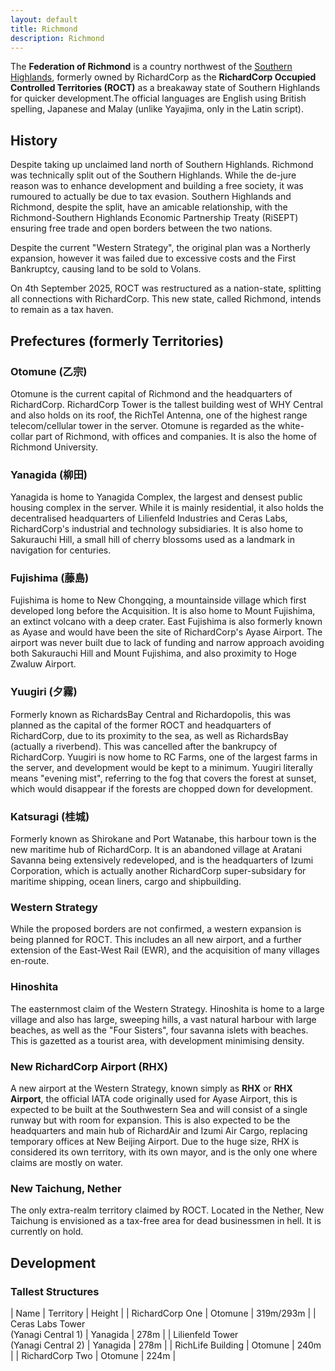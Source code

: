 ```yaml
---
layout: default
title: Richmond
description: Richmond
---
```


The **Federation of Richmond** is a country northwest of the [Southern Highlands](/areas/southern-highlands.md), formerly
owned by RichardCorp as the 
**RichardCorp Occupied Controlled Territories (ROCT)** as a breakaway state of Southern
Highlands for quicker development.The official languages are English using British 
spelling, Japanese and Malay (unlike Yayajima, only in the Latin script).

## History
Despite taking up unclaimed land north of Southern Highlands. Richmond was technically split out
of the Southern Highlands. While the de-jure reason was to enhance development and building a
free society, it was rumoured to actually be due to tax evasion. Southern Highlands and Richmond,
despite the split, have an amicable relationship, with the Richmond-Southern Highlands Economic 
Partnership Treaty (RiSEPT) ensuring free trade and open borders between the two nations.

Despite the current "Western Strategy", the original plan was a Northerly expansion, however
it was failed due to excessive costs and the First Bankruptcy, causing land to be sold to
Volans.

On 4th September 2025, ROCT was restructured as a nation-state, splitting all connections with
RichardCorp. This new state, called Richmond, intends to remain as a tax haven.

## Prefectures (formerly Territories)
### Otomune (乙宗)
Otomune is the current capital of Richmond and the headquarters of RichardCorp. RichardCorp Tower
is the tallest building west of WHY Central and also holds on its roof, the RichTel Antenna, 
one of the highest range telecom/cellular tower in the server. Otomune is regarded as the white-
collar part of Richmond, with offices and companies. It is also the home of Richmond University.

### Yanagida (柳田)
Yanagida is home to Yanagida Complex, the largest and densest public housing complex in the
server. While it is mainly residential, it also holds the decentralised headquarters of 
Lilienfeld Industries and Ceras Labs, RichardCorp's industrial and technology subsidiaries.
It is also home to Sakurauchi Hill, a small hill of cherry blossoms used as a landmark in
navigation for centuries.

### Fujishima (藤島)
Fujishima is home to New Chongqing, a mountainside village which first developed long before 
the Acquisition. It is also home to Mount Fujishima, an extinct volcano with a deep crater. 
East Fujishima is also formerly known as Ayase and would have been the site of RichardCorp's
Ayase Airport. The airport was never built due to lack of funding and narrow approach avoiding
both Sakurauchi Hill and Mount Fujishima, and also proximity to Hoge Zwaluw Airport. 

### Yuugiri (夕霧)
Formerly known as RichardsBay Central and Richardopolis, this was planned as the capital of the former 
ROCT and headquarters of RichardCorp, due to its proximity to the sea, as well as RichardsBay (actually
a riverbend). This was cancelled after the bankrupcy of RichardCorp. Yuugiri is now home to RC Farms,
one of the largest farms in the server, and development would be kept to a minimum. Yuugiri literally
means "evening mist", referring to the fog that covers the forest at sunset, which would disappear if
the forests are chopped down for development.

### Katsuragi (桂城)
Formerly known as Shirokane and Port Watanabe, this harbour town is the new maritime hub of
RichardCorp. It is an abandoned village at Aratani Savanna being extensively redeveloped, and is the
headquarters of Izumi Corporation, which is actually another RichardCorp super-subsidary for maritime
shipping, ocean liners, cargo and shipbuilding.

### Western Strategy
While the proposed borders are not confirmed, a western expansion is being planned for ROCT.
This includes an all new airport, and a further extension of the East-West Rail (EWR), and the
acquisition of many villages en-route.

### Hinoshita
The easternmost claim of the Western Strategy. Hinoshita is home to a large village and also has
large, sweeping hills, a vast natural harbour with large beaches, as well as the "Four Sisters",
four savanna islets with beaches. This is gazetted as a tourist area, with development minimising
density.

### New RichardCorp Airport (RHX)
A new airport at the Western Strategy, known simply as **RHX** or **RHX Airport**, the official IATA
code originally used for Ayase Airport, this is expected to be built at the Southwestern Sea and will
consist of a single runway but with room for expansion. This is also expected to be the headquarters 
and main hub of RichardAir and Izumi Air Cargo, replacing temporary offices at New Beijing Airport.
Due to the huge size, RHX is considered its own territory, with its own mayor, and is the only one where
claims are mostly on water.

### New Taichung, Nether
The only extra-realm territory claimed by ROCT. Located in the Nether, New Taichung is envisioned as a
tax-free area for dead businessmen in hell. It is currently on hold.

## Development
### Tallest Structures
| Name | Territory | Height |
| RichardCorp One | Otomune | 319m/293m |
| Ceras Labs Tower</br>(Yanagi Central 1) | Yanagida | 278m |
| Lilienfeld Tower</br>(Yanagi Central 2) | Yanagida | 278m |
| RichLife Building | Otomune | 240m |
| RichardCorp Two | Otomune | 224m |